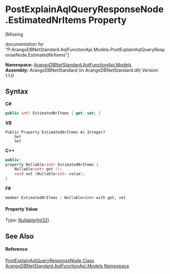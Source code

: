 # PostExplainAqlQueryResponseNode.EstimatedNrItems Property 
 

\[Missing <summary> documentation for "P:ArangoDBNetStandard.AqlFunctionApi.Models.PostExplainAqlQueryResponseNode.EstimatedNrItems"\]

**Namespace:**&nbsp;<a href="e03acbe1-782e-533e-7ffe-cd51613ed54f">ArangoDBNetStandard.AqlFunctionApi.Models</a><br />**Assembly:**&nbsp;ArangoDBNetStandard (in ArangoDBNetStandard.dll) Version: 1.1.0

## Syntax

**C#**<br />
``` C#
public int? EstimatedNrItems { get; set; }
```

**VB**<br />
``` VB
Public Property EstimatedNrItems As Integer?
	Get
	Set
```

**C++**<br />
``` C++
public:
property Nullable<int> EstimatedNrItems {
	Nullable<int> get ();
	void set (Nullable<int> value);
}
```

**F#**<br />
``` F#
member EstimatedNrItems : Nullable<int> with get, set

```


#### Property Value
Type: <a href="https://docs.microsoft.com/dotnet/api/system.nullable-1" target="_blank" rel="noopener noreferrer">Nullable</a>(<a href="https://docs.microsoft.com/dotnet/api/system.int32" target="_blank" rel="noopener noreferrer">Int32</a>)

## See Also


#### Reference
<a href="8ccd29c8-ace5-8e11-a90e-77eec02862c6">PostExplainAqlQueryResponseNode Class</a><br /><a href="e03acbe1-782e-533e-7ffe-cd51613ed54f">ArangoDBNetStandard.AqlFunctionApi.Models Namespace</a><br />